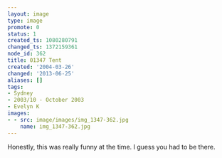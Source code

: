 ```yaml
---
layout: image
type: image
promote: 0
status: 1
created_ts: 1080280791
changed_ts: 1372159361
node_id: 362
title: 01347 Tent
created: '2004-03-26'
changed: '2013-06-25'
aliases: []
tags:
- Sydney
- 2003/10 - October 2003
- Evelyn K
images:
- - src: image/images/img_1347-362.jpg
    name: img_1347-362.jpg
---
```

Honestly, this was really funny at the time.  I guess you had to be there.
